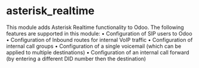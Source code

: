 # asterisk_realtime
This module adds Asterisk Realtime functionality to Odoo.
The following features are supported in this module:
•	Configuration of SIP users to Odoo
•	Configuration of Inbound routes for internal VoIP traffic
•	Configuration of internal call groups
•	Configuration of a single voicemail (which can be applied to multiple destinations)
•	Configuration of an internal call forward (by entering a different DID number then the destination)
